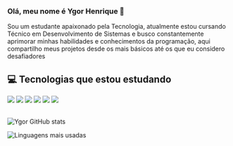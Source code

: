 ### Olá, meu nome é Ygor Henrique 👋
 
Sou um estudante apaixonado pela Tecnologia, atualmente estou cursando Técnico em Desenvolvimento de Sistemas e busco constantemente aprimorar minhas habilidades e conhecimentos da programação, aqui compartilho meus projetos desde os mais básicos até os que eu considero desafiadores

## 💻 Tecnologias que estou estudando

<div style="display:inline-block">
    <img src="https://img.shields.io/badge/Visual_Studio_Code-0078D4?style=for-the-badge&logo=visual%20studio%20code&logoColor=white">
    <img src="https://img.shields.io/badge/HTML5-E34F26?style=for-the-badge&logo=html5&logoColor=white">
    <img src="https://img.shields.io/badge/JavaScript-323330?style=for-the-badge&logo=javascript&logoColor=F7DF1E">
    <img src="https://img.shields.io/badge/CSS3-1572B6?style=for-the-badge&logo=css3&logoColor=white">
    <img src="https://img.shields.io/badge/React-20232A?style=for-the-badge&logo=react&logoColor=61DAFB">
    <img src="https://img.shields.io/badge/Node.js-43853D?style=for-the-badge&logo=node.js&logoColor=white">
</div>
<br><br>

![Ygor GitHub stats](https://github-readme-stats.vercel.app/api?username=YgorHenriqueLima&show_icons=true&theme=onedark)

![Linguagens mais usadas](https://github-readme-stats.vercel.app/api/top-langs/?username=YgorHenriqueLima&theme=blue-green)